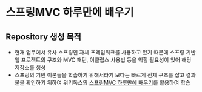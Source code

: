 # 스프링MVC 하루만에 배우기

## Repository 생성 목적

- 현재 업무에서 유사 스프링인 자체 프레임워크를 사용하고 있기 때문에 스프링 기반 웹 프로젝트의 구조와 MVC 패턴,  이클립스 사용법 등을 익힐 필요성이 있어 해당 저장소를 생성
- 스프링의 기반 이론들을 학습하기 위해서라기 보다는 빠르게 전체 구조를 잡고 결과물을 확인하기 위하여 위키독스의 [스프링MVC 하루만에 배우기](https://wikidocs.net/book/5792)를 활용하여 학습

